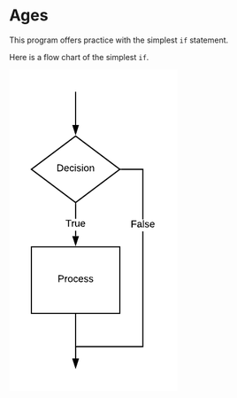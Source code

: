 # Ages

This program offers practice with the simplest `if` statement.

Here is a flow chart of the simplest `if`.

![if](./if.png)

